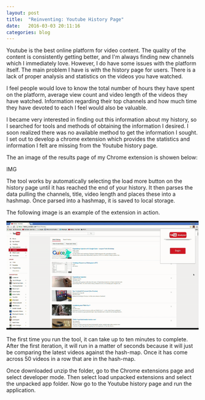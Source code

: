 ```yaml
---
layout: post
title:  "Reinventing: Youtube History Page"
date:   2016-03-03 20:11:16
categories: blog
---
```


Youtube is the best online platform for video content. The quality of the content is consistently getting better, and I'm always finding new channels which I immediately love. However, I do have some issues with the platform itself. The main problem I have is with the history page for users. There is a lack of proper analysis and statistics on the videos you have watched.

I feel people would love to know the total number of hours they have spent on the platform, average view count and video length of the videos they have watched. Information regarding their top channels and how much time they have devoted to each I feel would also be valuable.

I became very interested in finding out this information about my history, so I searched for tools and methods of obtaining the information I desired. I soon realized there was no available method to get the information I sought. I set out to develop a chrome extension which provides the statistics and information I felt are missing from the Youtube history page.

The an image of the results page of my Chrome extension is showen below:

IMG

The tool works by automatically selecting the load more button on the history page until it has reached the end of your history. It then parses the data pulling the channels, title, video length and places these into a hashmap. Once parsed into a hashmap, it is saved to local storage.

The following image is an example of the extension in action.

<div class="honeycombpic">
<img src="https://raw.githubusercontent.com/bawn92/bawn92.github.io/master/assets/img/chromeApp.gif"/>
</div>

The first time you run the tool, it can take up to ten minutes to complete. After the first iteration, it will run in a matter of seconds because it will just be comparing the latest videos against the hash-map. Once it has come across 50 videos in a row that are in the hash-map.

Once downloaded unzip the folder, go to the Chrome extensions page and select developer mode. Then select load unpacked extensions and select the unpacked app folder. Now go to the Youtube history page and run the application.
